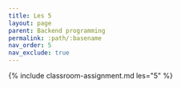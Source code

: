 ```yaml
---
title: Les 5
layout: page
parent: Backend programming
permalink: :path/:basename
nav_order: 5
nav_exclude: true
---
```

{% include classroom-assignment.md les="5" %}





